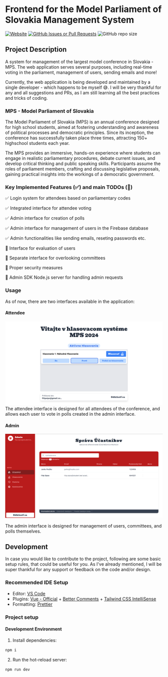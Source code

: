 # Frontend for the Model Parliament of Slovakia Management System

[![Website](https://img.shields.io/website?url=https%3A%2F%2Fmps-voting-system.web.app&style=flat)](https://mps-voting-system.web.app/) [![GitHub Issues or Pull Requests](https://img.shields.io/github/issues/filipcodes/mps-polling-fe?style=flat)](https://github.com/filipcodes/mps-polling-fe/issues) ![GitHub repo size](https://img.shields.io/github/repo-size/filipcodes/mps-polling-fe?style=flat)

## Project Description

A system for management of the largest model conference in Slovakia - MPS. The web application serves several purposes, including real-time voting in the parliament, management of users, sending emails and more!

Currently, the web application is being developed and maintained by a single developer - which happens to be myself 😅. I will be very thankful for any and all suggestions and PRs, as I am still learning all the best practices and tricks of coding.

### MPS - Model Parliament of Slovakia

The Model Parliament of Slovakia (MPS) is an annual conference designed for high school students, aimed at fostering understanding and awareness of political processes and democratic principles. Since its inception, the conference has successfully taken place three times, attracting 150+ highschool students each year.

The MPS provides an immersive, hands-on experience where students can engage in realistic parliamentary procedures, debate current issues, and develop critical thinking and public speaking skills. Participants assume the roles of parliament members, crafting and discussing legislative proposals, gaining practical insights into the workings of a democratic government.

### Key Implemented Features (✅) and main TODOs (🔲)

✅ Login system for attendees based on parliamentary codes

✅ Integrated interface for attendee voting

✅ Admin interface for creation of polls

✅ Admin interface for management of users in the Firebase
database

✅ Admin functionalities like sending emails, reseting
passwords etc.

🔲 Interface for evaluation of users

🔲 Separate interface for overlooking committees

🔲 Proper security measures

🔲 Admin SDK Node.js server for handling admin requests

### Usage

As of now, there are two interfaces available in the application:

#### Attendee

![Attendee interface of the MPS voting system](image.png)
The attendee interface is designed for all attendees of the conference, and allows each user to vote in polls created in the admin interface.

#### Admin

![Admin interface of the MPS voting system](image-1.png)

The admin interface is designed for management of users, committees, and polls themselves.

## Development

In case you would like to contribute to the project, following are some basic setup rules, that could be useful for you. As I've already mentioned, I will be super thankful for any support or feedback on the code and/or design.

### Recommended IDE Setup

- Editor: [VS Code](https://code.visualstudio.com/)
- Plugins: [Vue - Official](https://marketplace.visualstudio.com/items?itemName=Vue.volar) + [Better Comments](https://marketplace.visualstudio.com/items?itemName=aaron-bond.better-comments) + [Tailwind CSS IntelliSense](https://marketplace.visualstudio.com/items?itemName=bradlc.vscode-tailwindcss)
- Formatting: [Prettier](https://marketplace.visualstudio.com/items?itemName=esbenp.prettier-vscode)

### Project setup

#### Development Environment

1. Install dependencies:

```cmd
npm i
```

2. Run the hot-reload server:

```cmd
npm run dev
```
